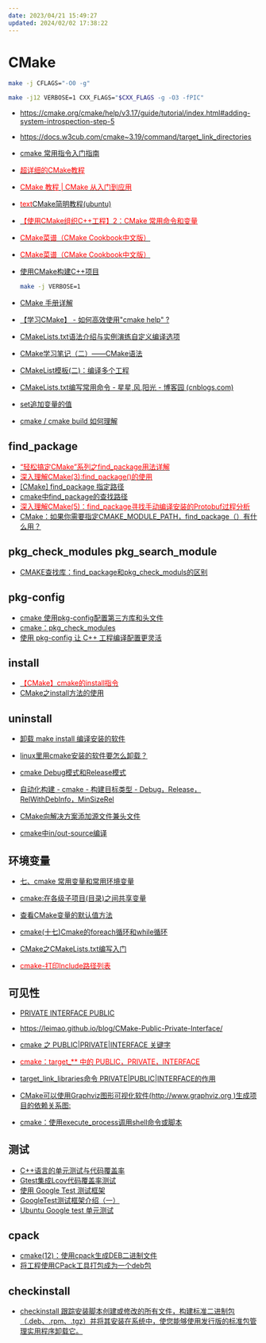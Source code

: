 ```yaml
---
date: 2023/04/21 15:49:27
updated: 2024/02/02 17:38:22
---
```


# CMake

```bash
make -j CFLAGS="-O0 -g"
```

```bash
make -j12 VERBOSE=1 CXX_FLAGS="$CXX_FLAGS -g -O3 -fPIC"
```

- <https://cmake.org/cmake/help/v3.17/guide/tutorial/index.html#adding-system-introspection-step-5>

- <https://docs.w3cub.com/cmake~3.19/command/target_link_directories>

- [cmake 常用指令入门指南](https://www.cnblogs.com/yinheyi/p/14968494.html)
- [<font color=Red>超详细的CMake教程</font>](https://www.cnblogs.com/ybqjymy/p/13409050.html)
- [<font color=Red>CMake 教程 | CMake 从入门到应用</font>](https://aiden-dong.github.io/2019/07/20/CMake%E6%95%99%E7%A8%8B%E4%B9%8BCMake%E4%BB%8E%E5%85%A5%E9%97%A8%E5%88%B0%E5%BA%94%E7%94%A8/)
- [<font color=Red>text</font>CMake简明教程(ubuntu)](https://www.cnblogs.com/spmt/p/12632322.html)
- [<font color=Red>【使用CMake组织C++工程】2：CMake 常用命令和变量</font>](https://elloop.github.io/tools/2016-04-10/learning-cmake-2-commands)
- [<font color=Red>CMake菜谱（CMake Cookbook中文版）</font>](http://www.mianshigee.com/tutorial/CMake-Cookbook/content-chapter1-1.1-chinese.md)
- [<font color=Red>CMake菜谱（CMake Cookbook中文版）</font>](https://www.bookstack.cn/read/CMake-Cookbook/README.md)
- [使用CMake构建C++项目 ](https://zhuanlan.zhihu.com/p/92928820)

    ```bash
    make -j VERBOSE=1
    ```

- [CMake 手册详解](https://www.cnblogs.com/lsgxeva/p/9454443.html)
- [【学习CMake】 - 如何高效使用"cmake help" ?](https://blog.csdn.net/KYJL888/article/details/100938384)
- [CMakeLists.txt语法介绍与实例演练自定义编译选项](https://blog.csdn.net/afei__/article/details/81201039)
- [CMake学习笔记（二）——CMake语法](https://blog.csdn.net/ajianyingxiaoqinghan/article/details/70230902)
- [CMakeList模板(二)：编译多个工程](https://blog.csdn.net/lianshaohua/article/details/107783811)
- [CMakeLists.txt编写常用命令 - 星星,风,阳光 - 博客园 (cnblogs.com)](https://www.cnblogs.com/xl2432/p/11225276.html)
- [set追加变量的值](https://www.cnblogs.com/xl2432/p/11225276.html#1-set%E7%9B%B4%E6%8E%A5%E8%AE%BE%E7%BD%AE%E5%8F%98%E9%87%8F%E7%9A%84%E5%80%BC)

- [cmake / cmake build 如何理解](https://blog.csdn.net/itworld123/article/details/123862402)

## find_package

- [<font color=Red>“轻松搞定CMake”系列之find_package用法详解</font>](https://blog.csdn.net/zhanghm1995/article/details/105466372)
- [<font color=Red>深入理解CMake(3):find_package()的使用</font>](https://www.jianshu.com/p/39fc5e548310)
- [[CMake] find_package 指定路径](https://blog.csdn.net/weixin_43742643/article/details/113858915)
- [cmake中find_package的查找路径](https://www.jianshu.com/p/243ff97bbbc6)
- [<font color=Red>深入理解CMake(5)：find_package寻找手动编译安装的Protobuf过程分析</font>](https://www.jianshu.com/p/5dc0b1bc5b62)
- [CMake：如果你需要指定CMAKE_MODULE_PATH，find_package（）有什么用？](https://cloud.tencent.com/developer/ask/87956)

## pkg_check_modules pkg_search_module

- [CMAKE查找库：find_package和pkg_check_moduls的区别](https://blog.csdn.net/feccc/article/details/107160668)

## pkg-config

- [cmake 使用pkg-config配置第三方库和头文件](https://blog.csdn.net/zxcasd11/article/details/104010621)
- [cmake：pkg_check_modules](https://blog.csdn.net/zhizhengguan/article/details/111826697)
- [使用 pkg-config 让 C++ 工程编译配置更灵活](https://zhuanlan.zhihu.com/p/417285806)

## install

- [<font color=Red>【CMake】cmake的install指令</font>](https://blog.csdn.net/qq_38410730/article/details/102837401)
- [CMake之install方法的使用](https://zhuanlan.zhihu.com/p/102955723)

## uninstall

- [卸载 make install 编译安装的软件](https://blog.csdn.net/reasonyuanrobot/article/details/106732047)
- [linux里用cmake安装的软件要怎么卸载？](https://www.zhihu.com/question/21203756)

- [cmake Debug模式和Release模式](https://blog.csdn.net/liujiayu2/article/details/50219377)
- [自动化构建 - cmake - 构建目标类型 - Debug，Release，RelWithDebInfo，MinSizeRel](https://blog.csdn.net/qazw9600/article/details/115267688)
- [CMake向解决方案添加源文件兼头文件](https://www.cxyzjd.com/article/weixin_30706507/96058094)
- [cmake中in/out-source编译](http://blog.sina.com.cn/s/blog_ad0672d60102zaho.html)

## 环境变量

- [七、cmake 常用变量和常用环境变量](https://www.kancloud.cn/itfanr/cmake-practice/82989)
- [cmake:在各级子项目(目录)之间共享变量](https://blog.csdn.net/10km/article/details/50508184)
- [查看CMake变量的默认值方法](https://blog.csdn.net/shawzg/article/details/108593010)
- [cmake(十七)Cmake的foreach循环和while循环](https://blog.csdn.net/wzj_110/article/details/116110014)
- [CMake之CMakeLists.txt编写入门](https://blog.csdn.net/z_h_s/article/details/50699905)

- [<font color=Red>cmake-打印Include路径列表</font>](http://qianchenglong.github.io/2015/01/29/cmake-%E6%89%93%E5%8D%B0Include%E8%B7%AF%E5%BE%84%E5%88%97%E8%A1%A8/)

## 可见性

- [PRIVATE INTERFACE PUBLIC](https://www.bookstack.cn/read/CMake-Cookbook/content-chapter1-1.8-chinese.md)
- <https://leimao.github.io/blog/CMake-Public-Private-Interface/>

- [cmake 之 PUBLIC|PRIVATE|INTERFACE 关键字](https://ravenxrz.ink/archives/e40194d1.html)
- [<font color=Red>cmake：target_** 中的 PUBLIC，PRIVATE，INTERFACE</font>](https://zhuanlan.zhihu.com/p/82244559)
- [target_link_libraries命令 PRIVATE|PUBLIC|INTERFACE的作用](https://its201.com/article/znsoft/119035578)
- [CMake可以使用Graphviz图形可视化软件(http://www.graphviz.org )生成项目的依赖关系图:](https://www.bookstack.cn/read/CMake-Cookbook/content-chapter7-7.7-chinese.md)
- [cmake：使用execute_process调用shell命令或脚本](https://blog.csdn.net/qq_28584889/article/details/97758450)

## 测试

- [C++语言的单元测试与代码覆盖率](https://paul.pub/gtest-and-coverage/)
- [Gtest集成Lcov代码覆盖率测试](https://www.codeleading.com/article/93614362313/)
- [使用 Google Test 测试框架](https://www.jianshu.com/p/2d3c2c44449a)
- [GoogleTest测试框架介绍（一）](https://liitdar.blog.csdn.net/article/details/85712973)
- [Ubuntu Google test 单元测试](https://blog.csdn.net/boy854456187/article/details/117165221)

## cpack

- [cmake(12)：使用cpack生成DEB二进制文件](https://blog.csdn.net/rangfei/article/details/122817575)
- [将工程使用CPack工具打包成为一个deb包](https://www.cnblogs.com/mxnote/articles/16816354.html)

## checkinstall

- [checkinstall 跟踪安装脚本创建或修改的所有文件，构建标准二进制包（.deb、.rpm、.tgz）并将其安装在系统中，使您能够使用发行版的标准包管理实用程序卸载它。](https://wiki.debian.org/CheckInstall)

